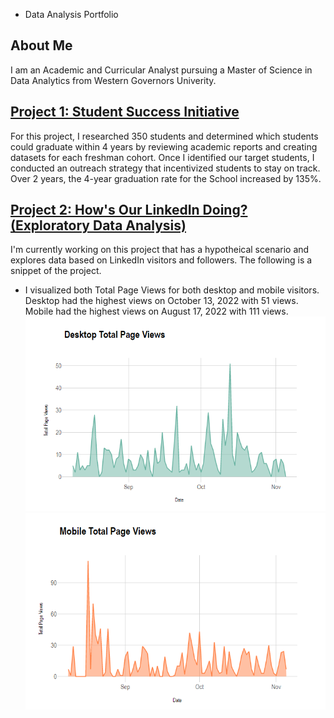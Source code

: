 + Data Analysis Portfolio
## About Me 
I am an Academic and Curricular Analyst pursuing a Master of Science in Data Analytics from Western Governors Univerity. 
## [Project 1: Student Success Initiative](https://github.com/ashliegarcia/student_success_project)
For this project, I researched 350 students and determined which students could graduate within 4 years by reviewing academic reports and creating datasets for each freshman cohort. Once I identified our target students, I conducted an outreach strategy that incentivized students to stay on track. Over 2 years, the 4-year graduation rate for the School increased by 135%.
## [Project 2: How's Our LinkedIn Doing? (Exploratory Data Analysis)](https://github.com/ashliegarcia/linkedin_analysis)
I'm currently working on this project that has a hypotheical scenario and explores data based on LinkedIn visitors and followers. The following is a snippet of the project. 
+ I visualized both Total Page Views for both desktop and mobile visitors. Desktop had the highest views on October 13, 2022 with 51 views. Mobile had the highest views on August 17, 2022 with 111 views. 
![alt text](https://github.com/ashliegarcia/linkedin_analysis/blob/main/Desktop.png)
![alt text](https://github.com/ashliegarcia/linkedin_analysis/blob/main/Mobile.png)
